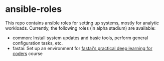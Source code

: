 # ansible-roles
This repo contains ansible roles for setting up systems, mostly for analytic workloads.
Currently, the following roles (in alpha stadium) are available:
* common: Install system updates and basic tools, perform general configuration tasks, etc.
* fastai: Set up an environment for [fastai's practical deep learning for coders](http://course.fast.ai/) course
